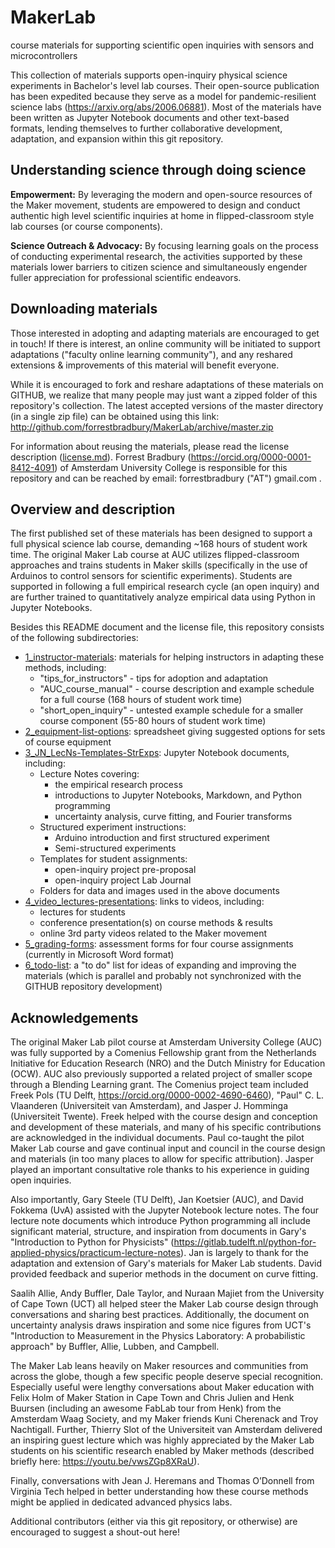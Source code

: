 # MakerLab
 course materials for supporting scientific open inquiries with sensors and microcontrollers

This collection of materials supports open-inquiry physical science experiments in Bachelor's level lab courses.  Their open-source publication has been expedited because they serve as a model for pandemic-resilient science labs (https://arxiv.org/abs/2006.06881).  Most of the materials have been written as Jupyter Notebook documents and other text-based formats, lending themselves to further collaborative development, adaptation, and expansion within this git repository.  

## Understanding science through doing science

**Empowerment:** By leveraging the modern and open-source resources of the Maker movement, students are empowered to design and conduct authentic high level scientific inquiries at home in flipped-classroom style lab courses (or course components).  

**Science Outreach & Advocacy:** By focusing learning goals on the process of conducting experimental research, the activities supported by these materials lower barriers to citizen science and simultaneously engender fuller appreciation for professional scientific endeavors.

## Downloading materials

Those interested in adopting and adapting materials are encouraged to get in touch!  If there is interest, an online community will be initiated to support adaptations ("faculty online learning community"), and any reshared extensions & improvements of this material will benefit everyone.

While it is encouraged to fork and reshare adaptations of these materials on GITHUB, we realize that many people may just want a zipped folder of this repository's collection.  The latest accepted versions of the master directory (in a single zip file) can be obtained using this link:    
http://github.com/forrestbradbury/MakerLab/archive/master.zip

For information about reusing the materials, please read the license description ([license.md](license.md)).  Forrest Bradbury (https://orcid.org/0000-0001-8412-4091) of Amsterdam University College is responsible for this repository and can be reached by email:  forrestbradbury ("AT") gmail.com .  

## Overview and description

The first published set of these materials has been designed to support a full physical science lab course, demanding ~168 hours of student work time.  The original Maker Lab course at AUC utilizes flipped-classroom approaches and trains students in Maker skills (specifically in the use of Arduinos to control sensors for scientific experiments).  Students are supported in following a full empirical research cycle (an open inquiry) and are further trained to quantitatively analyze empirical data using Python in Jupyter Notebooks.

Besides this README document and the license file, this repository consists of the following subdirectories:

- [1_instructor-materials](1_instructor-materials):  materials for helping instructors in adapting these methods, including:
  - "tips_for_instructors" - tips for adoption and adaptation
  - "AUC_course_manual" - course description and example schedule for a full course (168 hours of student work time)
  - "short_open_inquiry" - untested example schedule for a smaller course component (55-80 hours of student work time)
- [2_equipment-list-options](2_equipment-list-options):  spreadsheet giving suggested options for sets of course equipment
- [3_JN_LecNs-Templates-StrExps](3_JN_LecNs-Templates-StrExps):  Jupyter Notebook documents, including:
  - Lecture Notes covering:
    - the empirical research process
    - introductions to Jupyter Notebooks, Markdown, and Python programming
    - uncertainty analysis, curve fitting, and Fourier transforms
  - Structured experiment instructions:
    - Arduino introduction and first structured experiment
    - Semi-structured experiments
  - Templates for student assignments:
    - open-inquiry project pre-proposal
    - open-inquiry project Lab Journal
  - Folders for data and images used in the above documents
- [4_video_lectures-presentations](4_video_lectures-presentations):  links to videos, including:
  - lectures for students
  - conference presentation(s) on course methods & results
  - online 3rd party videos related to the Maker movement
- [5_grading-forms](5_grading-forms):  assessment forms for four course assignments (currently in Microsoft Word format)
- [6_todo-list](6_todo-list):  a "to do" list for ideas of expanding and improving the materials (which is parallel and probably not synchronized with the GITHUB repository development)


## Acknowledgements

The original Maker Lab pilot course at Amsterdam University College (AUC) was fully supported by a Comenius Fellowship grant from the Netherlands Initiative for Education Research (NRO) and the Dutch Ministry for Education (OCW).  AUC also previously supported a related project of smaller scope through a Blending Learning grant.  The Comenius project team included Freek Pols (TU Delft, https://orcid.org/0000-0002-4690-6460), "Paul" C. L. Vlaanderen (Universiteit van Amsterdam), and Jasper J. Homminga (Universiteit Twente).  Freek helped with the course design and conception and development of these materials, and many of his specific contributions are acknowledged in the individual documents.  Paul co-taught the pilot Maker Lab course and gave continual input and council in the course design and materials (in too many places to allow for specific attribution).  Jasper played an important consultative role thanks to his experience in guiding open inquiries.

Also importantly, Gary Steele (TU Delft), Jan Koetsier (AUC), and David Fokkema (UvA) assisted with the Jupyter Notebook lecture notes.  The four lecture note documents which introduce Python programming all include significant material, structure, and inspiration from documents in Gary's "Introduction to Python for Physicists" (https://gitlab.tudelft.nl/python-for-applied-physics/practicum-lecture-notes).  Jan is largely to thank for the adaptation and extension of Gary's materials for Maker Lab students.  David provided feedback and superior methods in the document on curve fitting.

Saalih Allie, Andy Buffler, Dale Taylor, and Nuraan Majiet from the University of Cape Town (UCT) all helped steer the Maker Lab course design through conversations and sharing best practices.  Additionally, the document on uncertainty analysis draws inspiration and some nice figures from UCT's "Introduction to Measurement in the Physics Laboratory:  A probabilistic approach" by Buffler, Allie, Lubben, and Campbell.

The Maker Lab leans heavily on Maker resources and communities from across the globe, though a few specific people deserve special recognition.  Especially useful were lengthy conversations about Maker education with Felix Holm of Maker Station in Cape Town and Chris Julien and Henk Buursen (including an awesome FabLab tour from Henk) from the Amsterdam Waag Society, and my Maker friends Kuni Cherenack and Troy Nachtigall.  Further, Thierry Slot of the Universiteit van Amsterdam delivered an inspiring guest lecture which was highly appreciated by the Maker Lab students on his scientific research enabled by Maker methods (described briefly here:  https://youtu.be/vwsZGp8XRaU).

Finally, conversations with Jean J. Heremans and Thomas O’Donnell from Virginia Tech helped in better understanding how these course methods might be applied in dedicated advanced physics labs.

Additional contributors (either via this git repository, or otherwise) are encouraged to suggest a shout-out here!
